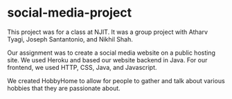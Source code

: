 # social-media-project

This project was for a class at NJIT. It was a group project with Atharv Tyagi, Joseph Santantonio, and Nikhil Shah.

Our assignment was to create a social media website on a public hosting site. We used Heroku and based our website backend in Java. For our frontend, we used HTTP, CSS, Java, and Javascript. 

We created HobbyHome to allow for people to gather and talk about various hobbies that they are passionate about.
